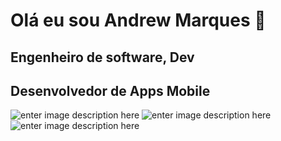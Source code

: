 # Olá eu sou Andrew Marques 👋
## Engenheiro de software, Dev
## Desenvolvedor de Apps Mobile
![enter image description here](https://lh3.googleusercontent.com/4LICreCArSFFQ0Zi0_ZlJmCQ8uUS10X3l8ufPnnRMZb80KgbtjNzCSs2VXjASp0_RMjasxhvBkcuQreBN2gXKYd-r4V0Ds_b2Fw9zeOjB9oSwYSWogBcn2V9gE15U0-6N4RxJ_TKHOUEKXuU--ORiP5pZ2Lg-Wt3DlIZEi45uU9lobinJDVOHWlp_KDjoAieSwCC0uIjRh0O3ZEezkRAd14VcHt80wNHHC8DKB7UKMhK8euHy5jB9kPWUkq7Lhxt5-11Z4mt-L7HJ4mlS82wWQD6skLCS27uoz3ekM77UVbPgSU5rvTZ0Tcy1QHNwK2XXnL-W9yW0BMo-_3ABVPKnuxOFyLr0EnLfU-xjqGgiZdWqDTh-fw0XJ4LbeHDO0Mny9Ee-2iwgFirPtwKgawxAZX5vQkhBIvctsRX7aYwgb8ykEsygyGmpd6gR9BW-247Ra75YJItOwEPbakSbas361MGaVq_3KMAsGV9HN-1lhUcPHtdzkP4ZuXxNGfDTTQgnKO-HXGewy5-qYZewVTqNo9pzhOXlMQEeI7jzyFw0-dg3ggTh18pUqtJQuHc-hc5UUPikQGhnyW6IGIeLJuQVHXd2L-QuW5FYjTB6pVV3p-KtKMMS8VtkAmFuda3u8FkMdnUZL4A05d_nqQvKUgwWt1VwQbsc83Yq13l9nLVh1RBQLEY7tiGAnsgtagrJBn-HdFOe-xsLqEOArlZ6B53vbfSt_32V3W-0LHEWIMply2HnnVi-G5iGLqDJ2WuSiJTwVMgstmhdpNVsL6L8Ij5Fd5yvq2C6TH0H2xotgeRUPQBDlPWRx7uPMQVmCZqIkLrd17Rz8FEJO41cwrXqUYch0w1yTLHanTBXmMFuPEalRcov1P4T3qsc7qZWoF0V8SkKjRJvZlc6Iz2xjwX9hy6JmK3gJXRnMUW55giwFaHu2WYbcPmSncaF1MfvUz9lSu0fIcM2sm1i7rJFLA=s240-no?authuser=0)
![enter image description here](https://lh3.googleusercontent.com/eNTJPzNkfMqXb5lLObYV0vl1j7k8C9p7qYXSSkA8r7mkorUGlDJrE3cN6SrH8_XNQwVdSS-CGkzA7eX53BOu8jLTj9zsECVn4b3wxUkMrC7Q5jYjzNQYv6lvMGkzVfCpjiRRNA3E5LaHaQQT1zwhFYC5frhKUpdUwsLwsI7puQSePGUY90nTJZ4M0L2daoNrV8OzL1hdoJZJ8ByZEJAKUXKofQmMgWwvws2g4DrArrbCKiSHQbbTOcL97S1blrfojPhekQw220vX2bjXeZg5-zNRN6npsJQx8JhZIFAdcXWdFKxHk3JozDcv7-jhwUvTHSrxOJq_ZqEsKIaVps87j40XhUb6TezGaMNnHSipf1mprBvXqD_p-ezx3Fwq1a1HGYb1gm8aDmBmhbzM0uzymVof14g59QdEZ0ZBi0cWzM-PWxsTIDdr8Acl9GUe2HCDMkXkuY9McGWbBHMeyWuLSNSlVMkJo2nm4onwmFLL2XdZvrCF0AnFQX5YSkfmBXlMVrSlt6dTQQTJnHEyXaTum6lEdIMN6fGx_HiEzVoAPhB5E6RX45VuXprjF2V9XiVSZpldeSR4iZjV4ISlc03lNMBVYchXTGcZ_MGL4HZFi4ClYIcORog9BwVcCThG-n74WbMtRjvJFPmRrGMys8MKOJTrjACIlMcfee-rSpZzNrC4UFmNfFFgEqdwhXhMwR_CQ5eKKHKKjSmNRlMnGfjQbx2d_S5eGPE_Bp9CDta8tjjuEQ57YOEYiOmtTKivxZCHbgBuKZxw0Iew84CO-H904lJhlPv0cFsSGKzy=s240-no?authuser=0)
 ![enter image description here](https://lh3.googleusercontent.com/IguLH45wVg_xzuie7RVJEEgYLCjI2yQqWaz9nHt1_xEyrPivONTy3MyOkCSbGBiJZG5tnk3uprW5rRSqYlqdoh8vaADj_p5UTNCOYep-Ocd-ieQOSEYY2o6rvAVn3f9kaVJXIoGmze7X99tUySa7nu-Xb1r_rchwYJuRSH2wtDKG5VRz_0E5KuXpBDPl5a-_HaZjje8cVQwI083BMWRYKyDwe3BwPPEUie1mdNMl0TO7G5nPfIVrhgeF-IORqzjoZWYU9RsCp7bFUj729NgrcRJz2KGzQj2LquInLteFtZO_mbpYzRelcqe1OQwier5tYNrTik-3W34bogX7XdksDqCszrttmN1mTmIh36ePA3YN291YZxnZYxoNAx-4R78XWY9nyAh8doFtjLeRI2K1J99u05_gG6Bp5SCdR_S9niuXMyNb8j3gBfpHfpi3V2upNGe6GCEyqiAsp-vIq4CS7KLM58_7xZ34xxw1y3vY0qOFe2xOfv7Ppzmni6xmmQz6wAtqsjgm1ZkODMF1MJw241h_mFibWSGZhMqmIf79md0L2mBTMDzFQo_NYbzhnBWVKmfB989AON2sh0j0wTx1lXxJqMpkDqh9cME6pcGG-xn2ToMG7Ybgcl6IWuqCDj2FDG3Fzx7m2vxR36xsRGUKoU_afeyzz5RIFK4VFpUA0_miOnW7oCneg8P4HmbUZZZ-Sr2bAywhcmiYZkseuNDctyhe2A4NsmPQhR89NmKXIg1EYGvO06DWzGjcjtpcWQcNDff1SO0L20Zen-QSh2IWq6lnDEG2akl8ydGLBJFiUEAHVyPRiICJsJ61thBSn3Q7Nr2B9O2O33tRZ2ZDQOFmnXUqdagW5j37uQEJ_UBAlIrzhqTaZyHQdG2o-m_EK5bp1PohyS1f0RANDQWLCkuBzpHFANQ0gcMaLxX0odz7NnF7DdMcvWHJ0NqQCB3aE7p8A9Kn8Lkn4HAYVS4=s240-no?authuser=0)                   

